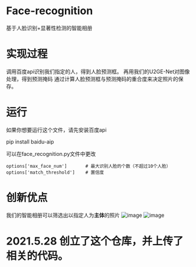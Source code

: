 # Face-recognition
基于人脸识别+显著性检测的智能相册

# 实现过程
调用百度api识别我们指定的人，得到人脸预测框。
再用我们的U2GE-Net对图像处理，得到预测掩码
通过计算人脸预测框与预测掩码的重合度来决定照片的保存。

# 运行
如果你想要运行这个文件，请先安装百度api

pip install baidu-aip

可以在face_recognition.py文件中更改

    options['max_face_num']       # 最大识别人脸的个数（不超过10个人脸）
    options['match_threshold']    # 置信度

# 创新优点
我们的智能相册可以筛选出以指定人为**主体**的照片
![image](https://user-images.githubusercontent.com/73021377/119964978-55e95f00-bfdc-11eb-99bd-b44316fee1ca.png)
![image](https://user-images.githubusercontent.com/73021377/119965322-b6789c00-bfdc-11eb-9f3c-9789d628c1ad.png)


# 2021.5.28 创立了这个仓库，并上传了相关的代码。
